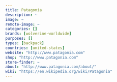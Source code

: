 ```yaml
---
title: Patagonia
description: ~
image: ~
remote-image: ~
categories: []
brands: [wolverine-worldwide]
purposes: []
types: [backpack]
countries: [united-states]
website: "http://www.patagonia.com"
shop: "http://www.patagonia.com"
store-finder: ~
about: "http://www.patagonia.com/about/"
wiki: "https://en.wikipedia.org/wiki/Patagonia"
---
```


